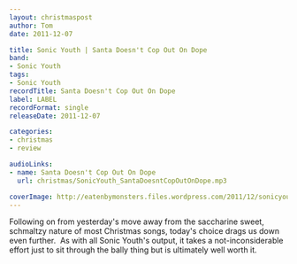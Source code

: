 ```yaml
---
layout: christmaspost
author: Tom
date: 2011-12-07

title: Sonic Youth | Santa Doesn't Cop Out On Dope
band:
- Sonic Youth
tags:
- Sonic Youth
recordTitle: Santa Doesn't Cop Out On Dope
label: LABEL
recordFormat: single
releaseDate: 2011-12-07

categories:
- christmas
- review

audioLinks:
- name: Santa Doesn't Cop Out On Dope
  url: christmas/SonicYouth_SantaDoesntCopOutOnDope.mp3

coverImage: http://eatenbymonsters.files.wordpress.com/2011/12/sonicyouth.jpg
---
```


Following on from yesterday's move away from the saccharine sweet, schmaltzy nature of most Christmas songs, today's choice drags us down even further.  As with all Sonic Youth's output, it takes a not-inconsiderable effort just to sit through the bally thing but is ultimately well worth it.
